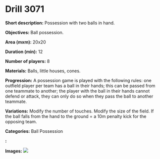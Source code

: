 # Drill 3071

**Short description:**
Possession with two balls in hand.

**Objectives:**
Ball possession.

**Area (mxm):**
20x20

**Duration (min):**
12

**Number of players:**
8

**Materials:**
Balls, little houses, cones.

**Progression:**
A possession game is played with the following rules: one outfield player per team has a ball in their hands; this can be passed from one teammate to another; the player with the ball in their hands cannot defend or attack, they can only do so when they pass the ball to another teammate.

**Variations:**
Modify the number of touches. Modify the size of the field. If the ball falls from the hand to the ground = a 10m penalty kick for the opposing team.

**Categories:**
Ball Possession

**:**


**Images:**
![](https://www.coachingfutsal.com/\images\bff9dfc1-640e-4d3f-8b52-de0fdc1fd54c_5.jpg)

